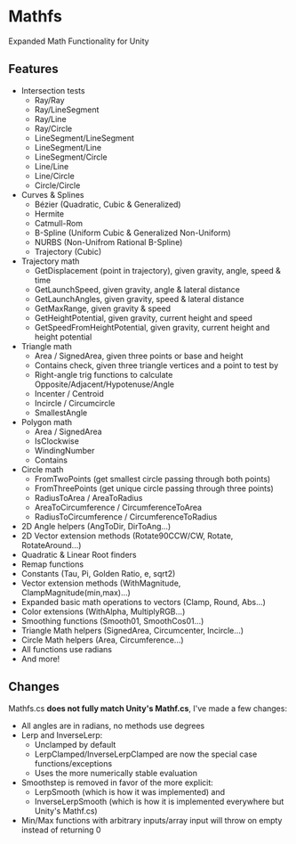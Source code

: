 # Mathfs
Expanded Math Functionality for Unity

## Features
 - Intersection tests 
   - Ray/Ray
   - Ray/LineSegment
   - Ray/Line
   - Ray/Circle
   - LineSegment/LineSegment
   - LineSegment/Line
   - LineSegment/Circle
   - Line/Line
   - Line/Circle
   - Circle/Circle
 - Curves & Splines
   - Bézier (Quadratic, Cubic & Generalized)
   - Hermite
   - Catmull-Rom
   - B-Spline (Uniform Cubic & Generalized Non-Uniform)
   - NURBS (Non-Unifrom Rational B-Spline)
   - Trajectory (Cubic)
 - Trajectory math
   - GetDisplacement (point in trajectory), given gravity, angle, speed & time
   - GetLaunchSpeed, given gravity, angle & lateral distance
   - GetLaunchAngles, given gravity, speed & lateral distance
   - GetMaxRange, given gravity & speed
   - GetHeightPotential, given gravity, current height and speed
   - GetSpeedFromHeightPotential, given gravity, current height and height potential
 - Triangle math
   - Area / SignedArea, given three points or base and height
   - Contains check, given three triangle vertices and a point to test by
   - Right-angle trig functions to calculate Opposite/Adjacent/Hypotenuse/Angle
   - Incenter / Centroid
   - Incircle / Circumcircle
   - SmallestAngle
 - Polygon math
   - Area / SignedArea
   - IsClockwise
   - WindingNumber
   - Contains
 - Circle math
   - FromTwoPoints (get smallest circle passing through both points)
   - FromThreePoints (get unique circle passing through three points)
   - RadiusToArea / AreaToRadius
   - AreaToCircumference / CircumferenceToArea
   - RadiusToCircumference / CircumferenceToRadius
 - 2D Angle helpers (AngToDir, DirToAng...)
 - 2D Vector extension methods (Rotate90CCW/CW, Rotate, RotateAround...)
 - Quadratic & Linear Root finders
 - Remap functions
 - Constants (Tau, Pi, Golden Ratio, e, sqrt2)
 - Vector extension methods (WithMagnitude, ClampMagnitude(min,max)...)
 - Expanded basic math operations to vectors (Clamp, Round, Abs...)
 - Color extensions (WithAlpha, MultiplyRGB...)
 - Smoothing functions (Smooth01, SmoothCos01...)
 - Triangle Math helpers (SignedArea, Circumcenter, Incircle...)
 - Circle Math helpers (Area, Circumference...)
 - All functions use radians
 - And more!

## Changes
Mathfs.cs **does not fully match Unity's Mathf.cs**, I've made a few changes:
 - All angles are in radians, no methods use degrees
 - Lerp and InverseLerp:
   - Unclamped by default
   - LerpClamped/InverseLerpClamped are now the special case functions/exceptions
   - Uses the more numerically stable evaluation
 - Smoothstep is removed in favor of the more explicit:
   - LerpSmooth (which is how it was implemented) and
   - InverseLerpSmooth (which is how it is implemented everywhere but Unity's Mathf.cs)
 - Min/Max functions with arbitrary inputs/array input will throw on empty instead of returning 0
